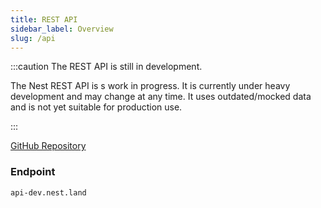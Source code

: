 ```yaml
---
title: REST API
sidebar_label: Overview
slug: /api
---
```


:::caution The REST API is still in development.

The Nest REST API is s work in progress. It is currently under heavy development and may change at any time. It uses outdated/mocked data and is not yet suitable for production use.

:::

[GitHub Repository](https://github.com/nestdotland/api)

### Endpoint

```
api-dev.nest.land
```
